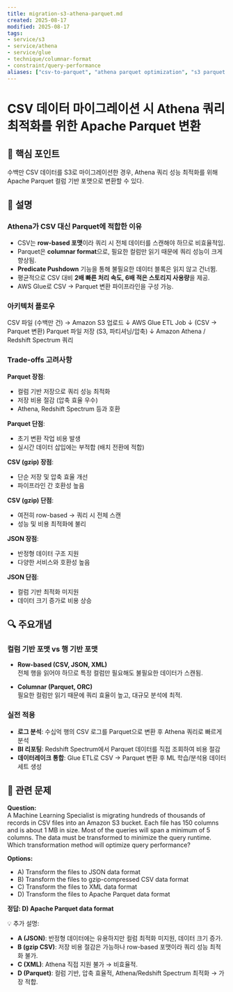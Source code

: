 ```yaml
---
title: migration-s3-athena-parquet.md
created: 2025-08-17
modified: 2025-08-17
tags:
- service/s3
- service/athena
- service/glue
- technique/columnar-format
- constraint/query-performance
aliases: ["csv-to-parquet", "athena parquet optimization", "s3 parquet format"]
---
```


# CSV 데이터 마이그레이션 시 Athena 쿼리 최적화를 위한 Apache Parquet 변환

## 🎯 핵심 포인트

수백만 CSV 데이터를 S3로 마이그레이션한 경우, Athena 쿼리 성능 최적화를 위해 Apache Parquet 컬럼 기반 포맷으로 변환할 수 있다.

## 📝 설명

### Athena가 CSV 대신 Parquet에 적합한 이유
- CSV는 **row-based 포맷**이라 쿼리 시 전체 데이터를 스캔해야 하므로 비효율적임.  
- Parquet은 **columnar format**으로, 필요한 컬럼만 읽기 때문에 쿼리 성능이 크게 향상됨.  
- **Predicate Pushdown** 기능을 통해 불필요한 데이터 블록은 읽지 않고 건너뜀.  
- 평균적으로 CSV 대비 **2배 빠른 처리 속도, 6배 적은 스토리지 사용량**을 제공.  
- AWS Glue로 CSV → Parquet 변환 파이프라인을 구성 가능.

### 아키텍처 플로우

CSV 파일 (수백만 건) → Amazon S3 업로드
↓
AWS Glue ETL Job
↓ (CSV → Parquet 변환)
Parquet 파일 저장 (S3, 파티셔닝/압축)
↓
Amazon Athena / Redshift Spectrum 쿼리

### Trade-offs 고려사항

**Parquet 장점**:
- 컬럼 기반 저장으로 쿼리 성능 최적화
- 저장 비용 절감 (압축 효율 우수)
- Athena, Redshift Spectrum 등과 호환

**Parquet 단점**:
- 초기 변환 작업 비용 발생
- 실시간 데이터 삽입에는 부적합 (배치 전환에 적합)

**CSV (gzip) 장점**:
- 단순 저장 및 압축 효율 개선
- 파이프라인 간 호환성 높음

**CSV (gzip) 단점**:
- 여전히 row-based → 쿼리 시 전체 스캔
- 성능 및 비용 최적화에 불리

**JSON 장점**:
- 반정형 데이터 구조 지원
- 다양한 서비스와 호환성 높음

**JSON 단점**:
- 컬럼 기반 최적화 미지원
- 데이터 크기 증가로 비용 상승

## 🔍 주요개념

### 컬럼 기반 포맷 vs 행 기반 포맷

- **Row-based (CSV, JSON, XML)**  
  전체 행을 읽어야 하므로 특정 컬럼만 필요해도 불필요한 데이터가 스캔됨.

- **Columnar (Parquet, ORC)**  
  필요한 컬럼만 읽기 때문에 쿼리 효율이 높고, 대규모 분석에 최적.

### 실전 적용

- **로그 분석**: 수십억 행의 CSV 로그를 Parquet으로 변환 후 Athena 쿼리로 빠르게 분석  
- **BI 리포팅**: Redshift Spectrum에서 Parquet 데이터를 직접 조회하여 비용 절감  
- **데이터레이크 통합**: Glue ETL로 CSV → Parquet 변환 후 ML 학습/분석용 데이터세트 생성  

## 📝 관련 문제

**Question:**  
A Machine Learning Specialist is migrating hundreds of thousands of records in CSV files into an Amazon S3 bucket. Each file has 150 columns and is about 1 MB in size. Most of the queries will span a minimum of 5 columns. The data must be transformed to minimize the query runtime. Which transformation method will optimize query performance?

**Options:**
- A) Transform the files to JSON data format  
- B) Transform the files to gzip-compressed CSV data format  
- C) Transform the files to XML data format  
- D) Transform the files to Apache Parquet data format  

**정답: D) Apache Parquet data format**

💡 추가 설명:
- **A (JSON)**: 반정형 데이터에는 유용하지만 컬럼 최적화 미지원, 데이터 크기 증가.  
- **B (gzip CSV)**: 저장 비용 절감은 가능하나 row-based 포맷이라 쿼리 성능 최적화 불가.  
- **C (XML)**: Athena 직접 지원 불가 → 비효율적.  
- **D (Parquet)**: 컬럼 기반, 압축 효율적, Athena/Redshift Spectrum 최적화 → 가장 적합.  
